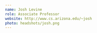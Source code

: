 ```yaml
---
name: Josh Levine
role: Associate Professor
website: http://www.cs.arizona.edu/~josh
photo: headshots/josh.png
---
```

